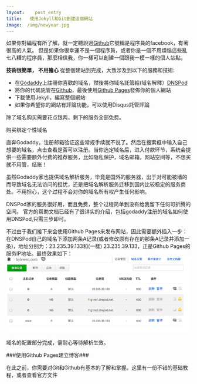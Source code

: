 ```yaml
---
layout:    post_entry
title:   使用Jekyll和Git創建這個網站
image:  /img/newyear.jpg
---
```


如果你對編程有所了解，就一定聽說過[Github][]它號稱是程序員的facebook，有著很高的人氣。 但是如果你很幸運不是一個程序員，或者你是一個不用煩惱這些亂七八糟的程序員，那麼相信我，你一樣可以創建一個跟我一模一樣的個人站點。

**技術很簡單， 不用擔心**
從整個建站到完成，大致涉及到以下的服務和技術:


-  在[Godaddy][]上註冊你喜歡的域名，然後將你域名託管給(域名解釋）[DNSPod][]
-  將你的代碼託管在[Github][]，最後使用[Github Pages][]發佈你的個人網站
-  下載使用Jekyll，編寫整個網站
-  如果你希望你的網站有評論功能，可以使用Disqus託管評論

除了域名购买需要花点银两，剩下的服务全部免费。

购买绑定个性域名

直奔Godaddy，注册邮箱验证这些常规手续就不说了。然后在搜索框中输入自己想要的域名，点击查看是否可以注册。当你选定域名后，进入付款环节，系统会提供一些需要额外付费的推荐服务，比如隐私保护，域名邮箱，网站空间等，不想买就不用管，结账！

虽然Godaddy家也提供域名解析服务，毕竟是国外的服务器，出于对可能被墙的而导致域名无法访问的担忧，还是把域名解析服务迁移到国内比较稳定的服务商处。不用担心，这个过程不会对你的域名所有权产生任何影响。

DNSPod家的服务很好用，而且免费，整个过程简单到没有给我留下任何可折腾的空间。 官方的帮助文档已经有了很详实的介绍，包括godaddy注册的域名如何使用DNSPod,只需三步即可。

不过由于我们接下来会使用Github Pages来发布网站，因此需要额外插入一步： 在DNSPod自己的域名下添加两条A记录(或者修改原有存在的那条A记录并添加一条)，地址分别为：23.235.39.133和(一樣) 23.235.39.133，正是Github Pages的服务IP地址。最终效果如下：
![pod](/img/Dnspod.png)

域名的配置部分完成，需耐心等待解析生效。

###使用Github Pages建立博客###

在此之前，你需要对Git和Github有基本的了解和掌握。这里有一份不错的基础教程，或者查看官方文件

[Github]: https://github.com
[Godaddy]: https://www.godaddy.com/
[DNSPod]: https://www.dnspod.cn/
[Github Pages]: https://pages.github.com/



[Github]: http://github.com "Github"